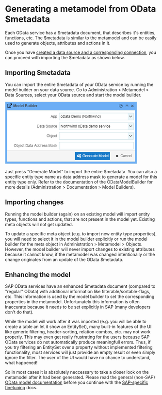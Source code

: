 # Generating a metamodel from OData $metadata

Each OData service has a $metadata document, that describes it's entities, functions, etc. The $metadata is similar to the metamodel and can be easily used to generate objects, attributes and actions in it.

Once you have [created a data source and a corresponding connection](setting_up_an_oData_data_source.md), you can proceed with importing the $metadata as shown below.

## Importing $metadata

You can import the entire $metadata of your OData service by running the model builder on your data source. Go to Administration > Metamodel > Data Sources, select your OData source and start the model builder.

![Model builder for an OData service](images/northwind_model_builder.png)

Just press "Generate Model" to import the entire $metadata. You can also a specific entity type name as data address mask to generate a model for this entity type only. Refer to the documentation of the ODataModelBuilder for more details (Administration > Documentation > Model Builders).

## Importing changes

Running the model builder (again) on an existing model will import entity types, functions and actions, that are not present in the model yet. Existing meta objects will not get updated.

To update a specific meta object (e.g. to import new entity type properties), you will need to select it in the model builder explicitly or run the model builder for the meta object in Administration > Metamodel > Objects. However, the model builder will never import changes to existing attributes because it cannot know, if the metamodel was changed intentionally or the change originates from an update of the OData $metadata.

## Enhancing the model

SAP OData services have an enhanced $metadata document (compared to "regular" OData) with additional information like filterable/sortable-flags, etc. This information is used by the model builder to set the corresponding properties in the metamodel. Unfortunately this information is often inaccurate because it needs to be set explicitly in SAP (many developers don't do that). 

While the model will work after it was imported (e.g. you will be able to create a table an let it show an EntitySet), many built-in features of the UI like generic filtering, header-sorting, relation-combos, etc. may not work properly. This may even get really frustrating for the users because SAP OData services do not automatically produce meaningfull errors. Thus, if you try filtering an EntitySet over a property without implemented filtering functionality, most services will just provide an empty result or even simply ignore the filter. The user of the UI would have no chance to understand, what happened!

So in most cases it is absolutely neccessary to take a closer look on the metamodel after it had been generated. Please read the general (non-SAP) [OData model documentation](https://github.com/exface/urldataconnector/blob/master/Docs/OData/the_metamodel_for_odata.md) before you continue with the [SAP-specific finetuning](metamodel_finetuning.md) docs.

